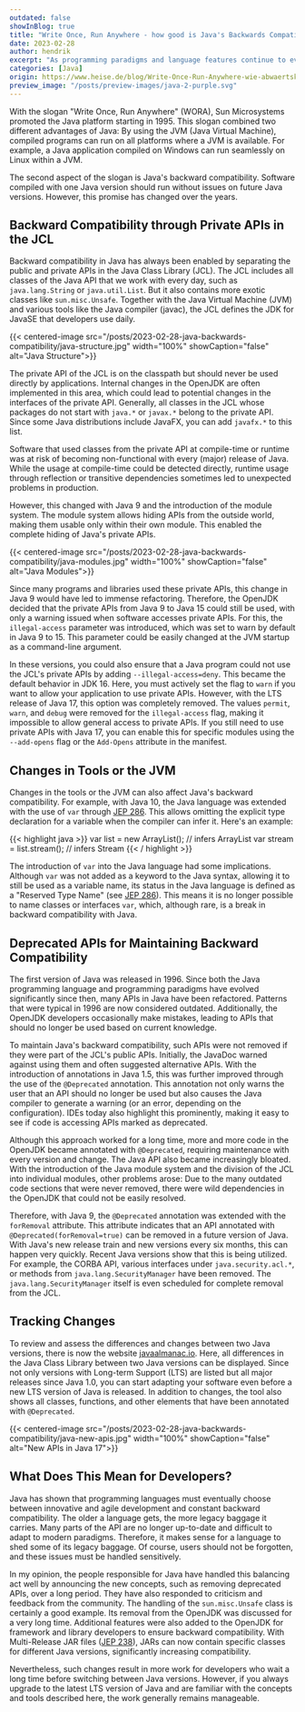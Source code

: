 ```yaml
---
outdated: false
showInBlog: true
title: "Write Once, Run Anywhere - how good is Java's Backwards Compatibility?"
date: 2023-02-28
author: hendrik
excerpt: "As programming paradigms and language features continue to evolve, a question arises: Can Java still maintain the always advertised backwards compatibility?"
categories: [Java]
origin: https://www.heise.de/blog/Write-Once-Run-Anywhere-wie-abwaertskompatibel-ist-Java-eigentlich-wirklich-7342188.html
preview_image: "/posts/preview-images/java-2-purple.svg"
---
```


With the slogan "Write Once, Run Anywhere" (WORA), Sun Microsystems promoted the Java platform starting in 1995.
This slogan combined two different advantages of Java: By using the JVM (Java Virtual Machine), compiled programs can run on all platforms where a JVM is available.
For example, a Java application compiled on Windows can run seamlessly on Linux within a JVM.

The second aspect of the slogan is Java's backward compatibility.
Software compiled with one Java version should run without issues on future Java versions.
However, this promise has changed over the years.

## Backward Compatibility through Private APIs in the JCL

Backward compatibility in Java has always been enabled by separating the public and private APIs in the Java Class Library (JCL).
The JCL includes all classes of the Java API that we work with every day, such as `java.lang.String` or `java.util.List`.
But it also contains more exotic classes like `sun.misc.Unsafe`.
Together with the Java Virtual Machine (JVM) and various tools like the Java compiler (javac), the JCL defines the JDK for JavaSE that developers use daily.

{{< centered-image src="/posts/2023-02-28-java-backwards-compatibility/java-structure.jpg" width="100%" showCaption="false" alt="Java Structure">}}

The private API of the JCL is on the classpath but should never be used directly by applications.
Internal changes in the OpenJDK are often implemented in this area, which could lead to potential changes in the interfaces of the private API.
Generally, all classes in the JCL whose packages do not start with `java.*` or `javax.*` belong to the private API.
Since some Java distributions include JavaFX, you can add `javafx.*` to this list.

Software that used classes from the private API at compile-time or runtime was at risk of becoming non-functional with every (major) release of Java.
While the usage at compile-time could be detected directly, runtime usage through reflection or transitive dependencies sometimes led to unexpected problems in production.

However, this changed with Java 9 and the introduction of the module system.
The module system allows hiding APIs from the outside world, making them usable only within their own module.
This enabled the complete hiding of Java's private APIs.

{{< centered-image src="/posts/2023-02-28-java-backwards-compatibility/java-modules.jpg" width="100%" showCaption="false" alt="Java Modules">}}

Since many programs and libraries used these private APIs, this change in Java 9 would have led to immense refactoring.
Therefore, the OpenJDK decided that the private APIs from Java 9 to Java 15 could still be used, with only a warning issued when software accesses private APIs.
For this, the `illegal-access` parameter was introduced, which was set to warn by default in Java 9 to 15.
This parameter could be easily changed at the JVM startup as a command-line argument.

In these versions, you could also ensure that a Java program could not use the JCL's private APIs by adding `--illegal-access=deny`.
This became the default behavior in JDK 16.
Here, you must actively set the flag to `warn` if you want to allow your application to use private APIs.
However, with the LTS release of Java 17, this option was completely removed.
The values `permit`, `warn`, and `debug` were removed for the `illegal-access` flag, making it impossible to allow general access to private APIs.
If you still need to use private APIs with Java 17, you can enable this for specific modules using the `--add-opens` flag or the `Add-Opens` attribute in the manifest.

## Changes in Tools or the JVM

Changes in the tools or the JVM can also affect Java's backward compatibility.
For example, with Java 10, the Java language was extended with the use of `var` through [JEP 286](https://openjdk.org/jeps/286).
This allows omitting the explicit type declaration for a variable when the compiler can infer it.
Here's an example:

{{< highlight java >}}
var list = new ArrayList<String>(); // infers ArrayList<String>
var stream = list.stream(); // infers Stream<String>
{{< / highlight >}}

The introduction of `var` into the Java language had some implications.
Although `var` was not added as a keyword to the Java syntax, allowing it to still be used as a variable name, its status in the Java language is defined as a "Reserved Type Name" (see [JEP 286](https://openjdk.org/jeps/286)).
This means it is no longer possible to name classes or interfaces `var`, which, although rare, is a break in backward compatibility with Java.

## Deprecated APIs for Maintaining Backward Compatibility

The first version of Java was released in 1996.
Since both the Java programming language and programming paradigms have evolved significantly since then, many APIs in Java have been refactored.
Patterns that were typical in 1996 are now considered outdated.
Additionally, the OpenJDK developers occasionally make mistakes, leading to APIs that should no longer be used based on current knowledge.

To maintain Java's backward compatibility, such APIs were not removed if they were part of the JCL's public APIs.
Initially, the JavaDoc warned against using them and often suggested alternative APIs.
With the introduction of annotations in Java 1.5, this was further improved through the use of the `@Deprecated` annotation.
This annotation not only warns the user that an API should no longer be used but also causes the Java compiler to generate a warning (or an error, depending on the configuration).
IDEs today also highlight this prominently, making it easy to see if code is accessing APIs marked as deprecated.

Although this approach worked for a long time, more and more code in the OpenJDK became annotated with `@Deprecated`, requiring maintenance with every version and change.
The Java API also became increasingly bloated.
With the introduction of the Java module system and the division of the JCL into individual modules, other problems arose: Due to the many outdated code sections that were never removed, there were wild dependencies in the OpenJDK that could not be easily resolved.

Therefore, with Java 9, the `@Deprecated` annotation was extended with the `forRemoval` attribute.
This attribute indicates that an API annotated with `@Deprecated(forRemoval=true)` can be removed in a future version of Java.
With Java's new release train and new versions every six months, this can happen very quickly.
Recent Java versions show that this is being utilized.
For example, the CORBA API, various interfaces under `java.security.acl.*`, or methods from `java.lang.SecurityManager` have been removed.
The `java.lang.SecurityManager` itself is even scheduled for complete removal from the JCL.

## Tracking Changes

To review and assess the differences and changes between two Java versions, there is now the website [javaalmanac.io](https://javaalmanac.io/).
Here, all differences in the Java Class Library between two Java versions can be displayed.
Since not only versions with Long-term Support (LTS) are listed but all major releases since Java 1.0, you can start adapting your software even before a new LTS version of Java is released.
In addition to changes, the tool also shows all classes, functions, and other elements that have been annotated with `@Deprecated`.

{{< centered-image src="/posts/2023-02-28-java-backwards-compatibility/java-new-apis.jpg" width="100%" showCaption="false" alt="New APIs in Java 17">}}

## What Does This Mean for Developers?

Java has shown that programming languages must eventually choose between innovative and agile development and constant backward compatibility.
The older a language gets, the more legacy baggage it carries.
Many parts of the API are no longer up-to-date and difficult to adapt to modern paradigms.
Therefore, it makes sense for a language to shed some of its legacy baggage.
Of course, users should not be forgotten, and these issues must be handled sensitively.

In my opinion, the people responsible for Java have handled this balancing act well by announcing the new concepts, such as removing deprecated APIs, over a long period.
They have also responded to criticism and feedback from the community.
The handling of the `sun.misc.Unsafe` class is certainly a good example.
Its removal from the OpenJDK was discussed for a very long time.
Additional features were also added to the OpenJDK for framework and library developers to ensure backward compatibility.
With Multi-Release JAR files ([JEP 238](https://openjdk.org/jeps/238)), JARs can now contain specific classes for different Java versions, significantly increasing compatibility.

Nevertheless, such changes result in more work for developers who wait a long time before switching between Java versions.
However, if you always upgrade to the latest LTS version of Java and are familiar with the concepts and tools described here, the work generally remains manageable.
